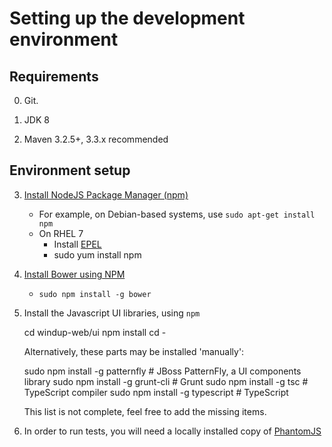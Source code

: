 
Setting up the development environment
======================================

Requirements
-------------
 
0) Git.

1) JDK 8
 
2) Maven 3.2.5+, 3.3.x recommended

Environment setup
-----------------
 
3) [Install NodeJS Package Manager (npm)](https://nodejs.org/en/download/package-manager/)
    * For example, on Debian-based systems, use `sudo apt-get install npm`
    * On RHEL 7
        * Install [EPEL](https://fedoraproject.org/wiki/EPEL)
        * sudo yum install npm

3) [Install Bower using NPM](http://bower.io/#install-bower)
    * `sudo npm install -g bower`

4) Install the Javascript UI libraries, using `npm`

    cd windup-web/ui
    npm install
    cd -
    
   Alternatively, these parts may be installed 'manually':
   
    sudo npm install -g patternfly # JBoss PatternFly, a UI components library
    sudo npm install -g grunt-cli  # Grunt
    sudo npm install -g tsc        # TypeScript compiler
    sudo npm install -g typescript # TypeScript
    
    This list is not complete, feel free to add the missing items.
  
 5) In order to run tests, you will need a locally installed copy of [PhantomJS](http://phantomjs.org/)
